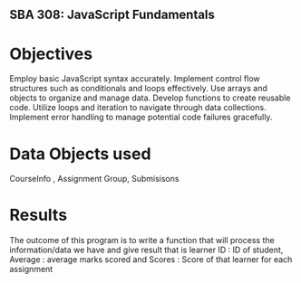 ## SBA 308: JavaScript Fundamentals
# Objectives
Employ basic JavaScript syntax accurately.
Implement control flow structures such as conditionals and loops effectively.
Use arrays and objects to organize and manage data.
Develop functions to create reusable code.
Utilize loops and iteration to navigate through data collections.
Implement error handling to manage potential code failures gracefully.

# Data Objects used
CourseInfo , Assignment Group, Submisisons
# Results
The outcome of this program is to write a function that will process the information/data we have and give result that is learner ID : ID of student, Average : average marks scored and Scores : Score of that learner for each assignment 

